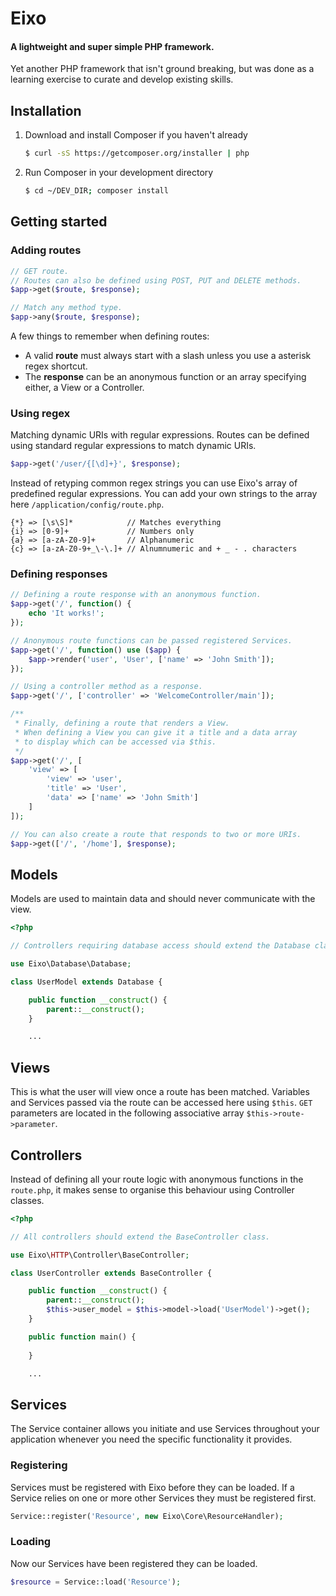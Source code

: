 # Eixo
#### A lightweight and super simple PHP framework.

Yet another PHP framework that isn't ground breaking, but was done as a learning exercise to curate and develop existing skills.

## Installation

1. Download and install Composer if you haven't already

    ```sh
	$ curl -sS https://getcomposer.org/installer | php
	```
	
2. Run Composer in your development directory

    ```sh
	$ cd ~/DEV_DIR; composer install
	```

## Getting started
### Adding routes
```php
// GET route.
// Routes can also be defined using POST, PUT and DELETE methods.
$app->get($route, $response);

// Match any method type.
$app->any($route, $response);
```
A few things to remember when defining routes:
* A valid **route** must always start with a slash unless you use a asterisk regex shortcut.
* The **response** can be an anonymous function or an array specifying either, a View or a Controller.

### Using regex
Matching dynamic URIs with regular expressions. Routes can be defined using standard regular expressions to match dynamic URIs.
```php
$app->get('/user/{[\d]+}', $response);
```
Instead of retyping common regex strings you can use Eixo's array of predefined regular expressions. You can add your own strings to the array here `/application/config/route.php`.
```
{*} => [\s\S]*            // Matches everything
{i} => [0-9]+             // Numbers only
{a} => [a-zA-Z0-9]+       // Alphanumeric
{c} => [a-zA-Z0-9+_\-\.]+ // Alnumnumeric and + _ - . characters
```
### Defining responses
```php
// Defining a route response with an anonymous function.
$app->get('/', function() {
    echo 'It works!';
});

// Anonymous route functions can be passed registered Services.
$app->get('/', function() use ($app) {
    $app->render('user', 'User', ['name' => 'John Smith']);
});

// Using a controller method as a response.
$app->get('/', ['controller' => 'WelcomeController/main']);

/**
 * Finally, defining a route that renders a View.
 * When defining a View you can give it a title and a data array 
 * to display which can be accessed via $this.
 */
$app->get('/', [
    'view' => [
        'view' => 'user',
        'title' => 'User',
        'data' => ['name' => 'John Smith']
    ]
]);

// You can also create a route that responds to two or more URIs.
$app->get(['/', '/home'], $response);
```

## Models
Models are used to maintain data and should never communicate with the view.
```php
<?php

// Controllers requiring database access should extend the Database class

use Eixo\Database\Database;

class UserModel extends Database {

    public function __construct() {
        parent::__construct();
    }

    ...
```

## Views
This is what the user will view once a route has been matched. Variables and Services passed via the route can be accessed here using `$this`. `GET` parameters are located in the following associative array `$this->route->parameter`.


## Controllers
Instead of defining all your route logic with anonymous functions in the `route.php`, it makes sense to organise this behaviour using Controller classes.
```php
<?php

// All controllers should extend the BaseController class.

use Eixo\HTTP\Controller\BaseController;

class UserController extends BaseController {

    public function __construct() {
        parent::__construct();
        $this->user_model = $this->model->load('UserModel')->get();
    }

    public function main() {
    
    }

    ...
```

## Services
The Service container allows you initiate and use Services throughout your application whenever you need the specific functionality it provides.
### Registering
Services must be registered with Eixo before they can be loaded. If a Service relies on one or more other Services they must be registered first.
```php
Service::register('Resource', new Eixo\Core\ResourceHandler);
```
### Loading
Now our Services have been registered they can be loaded.
```php
$resource = Service::load('Resource');
```
